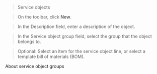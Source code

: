 >   Service objects

>   On the toolbar, click **New**.

>   In the Description field, enter a description of the object.

>   In the Service object group field, select the group that the object belongs
>   to.

>   Optional: Select an item for the service object line, or select a template
>   bill of materials (BOM).

About service object groups
